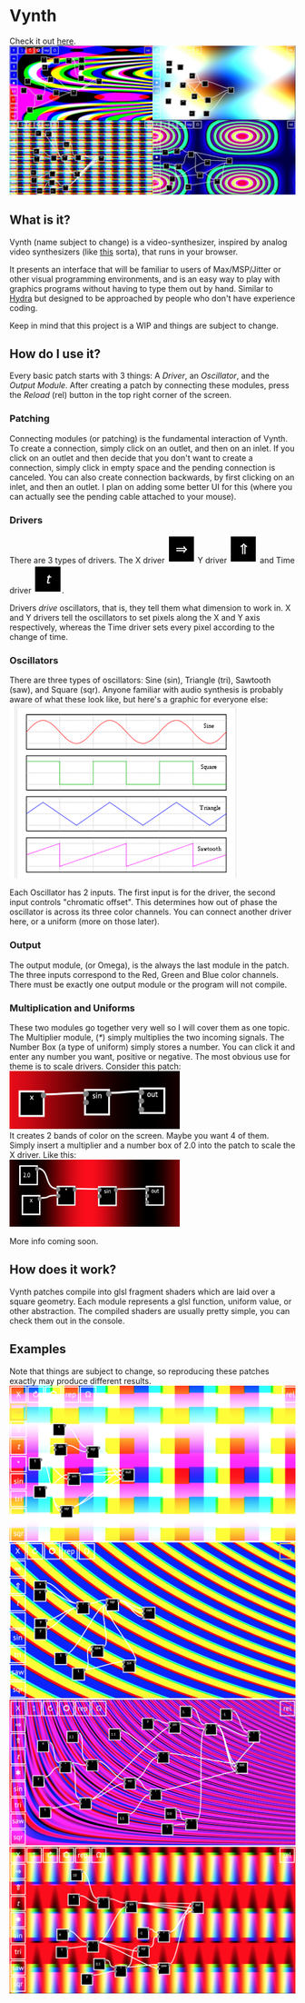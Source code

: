 # Vynth
Check it out [here](https://jdillonh.github.io/Vynth/).  
![collage](https://github.com/jdillonh/Vynth/blob/master/examples/collage.jpg)
## What is it?
Vynth (name subject to change) is a video-synthesizer, inspired by analog video synthesizers 
(like [this](https://www.youtube.com/watch?v=5a7Lw08Ps6U) sorta), 
that runs in your browser.

It presents an interface that will be familiar to users of Max/MSP/Jitter or other visual programming 
environments, and is an easy way to play with graphics programs without having to 
type them out by hand. Similar to [Hydra](https://github.com/ojack/hydra) but designed to be approached
by people who don't have experience coding.

Keep in mind that this project is a WIP and things are subject to change.

## How do I use it?
Every basic patch starts with 3 things: 
A *Driver*, an *Oscillator*, and the *Output Module*.
After creating a patch by connecting these modules,
press the *Reload* (rel) button in the top right corner of the screen.

### Patching
Connecting modules (or patching) is the fundamental interaction of Vynth.
To create a connection, simply click on an outlet, and then on an inlet. 
If you click on an outlet and then decide that you don't want to create a connection, 
simply click in empty space and the pending connection is canceled.
You can also create connection backwards, by first clicking on an inlet, and then an outlet.
I plan on adding some better UI for this 
(where you can actually see the pending cable attached to your mouse).

### Drivers
There are 3 types of drivers.
The X driver
<img src="https://github.com/jdillonh/Vynth/blob/master/examples/xdriver.png" width="50px" height="50px">
Y driver
<img src="https://github.com/jdillonh/Vynth/blob/master/examples/ydriver.png" width="50px" height="50px">
and Time driver
<img src="https://github.com/jdillonh/Vynth/blob/master/examples/timedriver.png" width="50px" height="50px">.

Drivers *drive* oscillators, that is, they tell them what dimension to work in.
X and Y drivers tell the oscillators to set pixels along the X and Y axis respectively, whereas 
the Time driver sets every pixel according to the change of time.

### Oscillators
There are three types of oscillators: Sine (sin), Triangle (tri), Sawtooth (saw), and Square (sqr).
Anyone familiar with audio synthesis is probably aware of what these look like, but here's a graphic 
for everyone else:
![waveshapes](https://github.com/jdillonh/Vynth/blob/master/examples/waveshapes.png)

Each Oscillator has 2 inputs. The first input is for the driver, the second input controls 
"chromatic offset". This determines how out of phase the oscillator is across its three color channels.
You can connect another driver here, or a uniform (more on those later).

### Output
The output module, (or Omega), is the always the last module in the patch. The three inputs 
correspond to the Red, Green and Blue color channels.
There must be exactly one output module or the program will not compile.

### Multiplication and Uniforms
These two modules go together very well so I will cover them as one topic.
The Multiplier module, (*\**) simply multiplies the two incoming signals. The Number Box 
(a type of uniform) simply stores a number. You can click it and enter any number you want, positive 
or negative.
The most obvious use for theme is to scale drivers. Consider this patch:  
<img src="https://github.com/jdillonh/Vynth/blob/master/examples/driverscaling1.png" width="300px" height="102px">  
It creates 2 bands of color on the screen. Maybe you want 4 of them. 
Simply insert a multiplier and a number box of 2.0 into the patch to scale the X driver. Like this:  
<img src="https://github.com/jdillonh/Vynth/blob/master/examples/driverscaling2.png" width="300px" height="118px">  

More info coming soon.

## How does it work?
Vynth patches compile into glsl fragment shaders which are laid over a square geometry.
Each module represents a glsl function, uniform value, or other abstraction. 
The compiled shaders are usually pretty simple, you can check them out in the console.

## Examples
Note that things are subject to change, so reproducing these patches exactly 
may produce different results.
![screenshot1](https://github.com/jdillonh/Vynth/blob/master/examples/screenshot1.png)
![screenshot2](https://github.com/jdillonh/Vynth/blob/master/examples/screenshot2.png)
![screenshot3](https://github.com/jdillonh/Vynth/blob/master/examples/screenshot3.png)
![screenshot4](https://github.com/jdillonh/Vynth/blob/master/examples/screenshot4.png)


